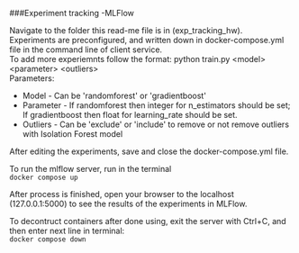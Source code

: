 ###Experiment tracking -MLFlow

Navigate to the folder this read-me file is in (exp_tracking_hw). <br/>
Experiments are preconfigured, and written down in docker-compose.yml file in the command line of client service. <br/>
To add more experiemnts follow the format: python train.py \<model\> \<parameter> \<outliers\> <br/>
Parameters:
- Model - Can be 'randomforest' or 'gradientboost'
- Parameter - If randomforest then integer for n_estimators should be set; If gradientboost then float for learning_rate should be set.
- Outliers - Can be 'exclude' or 'include' to remove or not remove outliers with Isolation Forest model

After editing the experiments, save and close the docker-compose.yml file.<br/>

To run the mlflow server, run in the terminal<br/>
```docker compose up```

After process is finished, open your browser to the localhost (127.0.0.1:5000) to see the results of the experiments in MLFlow.<br/>

To decontruct containers after done using, exit the server with Ctrl+C, and then enter next line in terminal:<br/>
```docker compose down```
